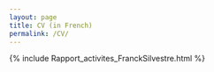 ```yaml
---
layout: page
title: CV (in French)
permalink: /CV/
---
```


{% include Rapport_activites_FranckSilvestre.html %}

